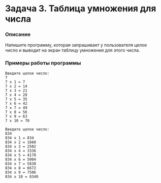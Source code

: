# Задача 3. Таблица умножения для числа

### Описание
Напишите программу, которая запрашивает у пользователя целое число и выводит на экран таблицу умножения для этого числа.

### Примеры работы программы
```
Введите целое число:
7
7 x 1 = 7
7 x 2 = 14
7 x 3 = 21
7 x 4 = 28
7 x 5 = 35
7 x 6 = 42
7 x 7 = 49
7 x 8 = 56
7 x 9 = 63
7 x 10 = 70
```
```
Введите целое число:
834
834 x 1 = 834
834 x 2 = 1668
834 x 3 = 2502
834 x 4 = 3336
834 x 5 = 4170
834 x 6 = 5004
834 x 7 = 5838
834 x 8 = 6672
834 x 9 = 7506
834 x 10 = 8340
```
